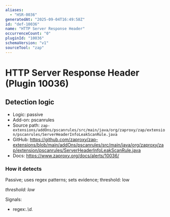 ```yaml
---
aliases:
  - "HSR-0036"
generatedAt: "2025-09-04T16:49:58Z"
id: "def-10036"
name: "HTTP Server Response Header"
occurrenceCount: "0"
pluginId: "10036"
schemaVersion: "v1"
sourceTool: "zap"
---
```


# HTTP Server Response Header (Plugin 10036)

## Detection logic

- Logic: passive
- Add-on: pscanrules
- Source path: `zap-extensions/addOns/pscanrules/src/main/java/org/zaproxy/zap/extension/pscanrules/ServerHeaderInfoLeakScanRule.java`
- GitHub: https://github.com/zaproxy/zap-extensions/blob/main/addOns/pscanrules/src/main/java/org/zaproxy/zap/extension/pscanrules/ServerHeaderInfoLeakScanRule.java
- Docs: https://www.zaproxy.org/docs/alerts/10036/

### How it detects

Passive; uses regex patterns; sets evidence; threshold: low

_threshold: low_

Signals:
- regex:.*\\d.*

